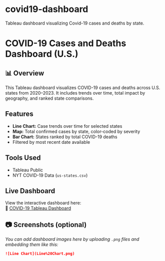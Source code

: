 # covid19-dashboard
Tableau dashboard visualizing Covid-19 cases and deaths by state.

# COVID-19 Cases and Deaths Dashboard (U.S.)

## 📊 Overview
This Tableau dashboard visualizes COVID-19 cases and deaths across U.S. states from 2020–2023. It includes trends over time, total impact by geography, and ranked state comparisons.

##  Features
-  **Line Chart:** Case trends over time for selected states
-  **Map:** Total confirmed cases by state, color-coded by severity
-  **Bar Chart:** States ranked by total COVID-19 deaths
-  Filtered by most recent date available

##  Tools Used
- Tableau Public
- NYT COVID-19 Data (`us-states.csv`)

##  Live Dashboard
View the interactive dashboard here:  
🔗 [COVID-19 Tableau Dashboard](https://public.tableau.com/shared/B459P2RS3?:display_count=n&:origin=viz_share_link)

## 📷 Screenshots (optional)
_You can add dashboard images here by uploading `.png` files and embedding them like this:_

```markdown
![Line Chart](Line%20Chart.png)
